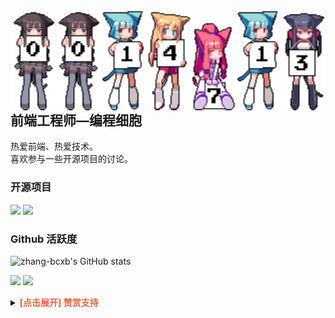 <img align="right" src="img/img.svg">

## 前端工程师—编程细胞

热爱前端、热爱技术。<br>喜欢参与一些开源项目的讨论。
<br>

### 开源项目

[![](https://github-readme-stats.vercel.app/api/pin/?username=zhang-bcxb&repo=50-Case-Studies&show_icons=true&bg_color=30,e96443,904e95&title_color=fff&text_color=fff&icon_color=fff)](https://github.com/zhang-bcxb/50-Case-Studies)
[![](https://github-readme-stats.vercel.app/api/pin/?username=zhang-bcxb&repo=zhang-web-template-github&show_icons=true&bg_color=30,e96443,904e95&title_color=fff&text_color=fff&icon_color=fff)](https://github.com/zhang-bcxb/zhang-web-template-github)
<br>

### Github 活跃度

![zhang-bcxb's GitHub stats](https://github-readme-stats.vercel.app/api?username=zhang-bcxb&show_icons=true&bg_color=30,e96443,904e95&title_color=fff&text_color=fff&icon_color=fff)

![](https://github-readme-stats.vercel.app/api/top-langs/?username=zhang-bcxb&langs_count=6&show_icons=true&bg_color=30,e96443,904e95&title_color=fff&text_color=fff&icon_color=fff)
![](https://github-readme-stats.vercel.app/api/top-langs/?username=zhang-bcxb&layout=compact&langs_count=6&show_icons=true&bg_color=30,e96443,904e95&title_color=fff&text_color=fff&icon_color=fff)
<br>

<details><summary><strong style="color:#e96443;">[点击展开] 赞赏支持 </strong></summary>

<img align="center" src="img/微信.jpg" alt="微信赞赏" width="30%">
<img align="center" src="img/支付宝.jpg" alt="支付宝赞赏" width="30%">
  
</details>